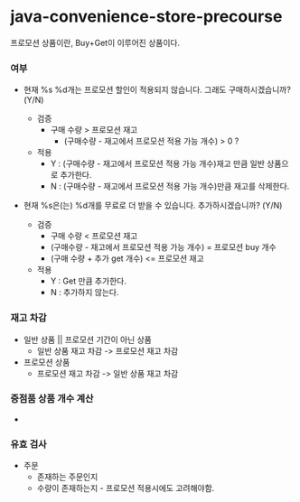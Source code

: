 # java-convenience-store-precourse

프로모션 상품이란, Buy+Get이 이루어진 상품이다.

### 여부

- 현재 %s %d개는 프로모션 할인이 적용되지 않습니다. 그래도 구매하시겠습니까? (Y/N)
    - 검증
        - 구매 수량 > 프로모션 재고
            - (구매수량 - 재고에서 프로모션 적용 가능 개수) > 0 ?
    - 적용
        - Y : (구매수량 - 재고에서 프로모션 적용 가능 개수)재고 만큼 일반 상품으로 추가한다.
        - N : (구매수량 - 재고에서 프로모션 적용 가능 개수)만큼 재고를 삭제한다.

- 현재 %s은(는) %d개를 무료로 더 받을 수 있습니다. 추가하시겠습니까? (Y/N)
    - 검증
        - 구매 수량 < 프로모션 재고
        - (구매수량 - 재고에서 프로모션 적용 가능 개수) = 프로모션 buy 개수
        - (구매 수량 + 추가 get 개수) <= 프로모션 재고
    - 적용
        - Y : Get 만큼 추가한다.
        - N : 추가하지 않는다.

### 재고 차감

- 일반 상품 || 프로모션 기간이 아닌 상품
    - 일반 상품 재고 차감 -> 프로모션 재고 차감
- 프로모션 상품
    - 프로모션 재고 차감 -> 일반 상품 재고 차감

### 증점품 상품 개수 계산
- 

### 유효 검사

- 주문
    - 존재하는 주문인지
    - 수량이 존재하는지 - 프로모션 적용시에도 고려해야함.